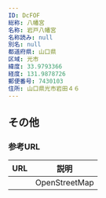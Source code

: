 ```yaml
---
ID: DcFOF
総称: 八幡宮
名称: 岩戸八幡宮
名称読み: null
別名: null
都道府県: 山口県
区域: 光市
緯度: 33.9793366
経度: 131.9878726
郵便番号: 7430103
住所: 山口県光市岩田４６
---
```


## その他

### 参考URL

| URL | 説明          |
| --- | ------------- |
|     | OpenStreetMap |
